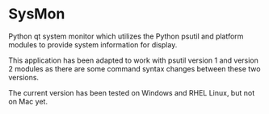 SysMon
======

Python qt system monitor which utilizes the Python psutil and platform modules to provide system information for display.

This application has been adapted to work with psutil version 1 and version 2 modules as there are some command syntax changes between these two versions.

The current version has been tested on Windows and RHEL Linux, but not on Mac yet.

